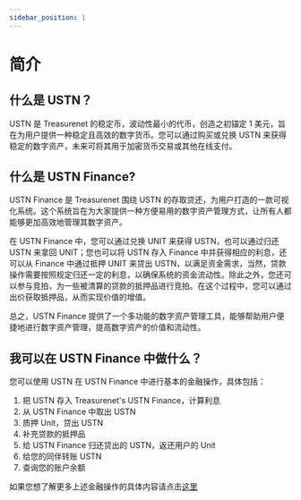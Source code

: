 ```yaml
---
sidebar_position: 1
---
```


# 简介

## 什么是 USTN？

USTN 是 Treasurenet 的稳定币，波动性最小的代币，创造之初锚定 1 美元，旨在为用户提供一种稳定且高效的数字货币。您可以通过购买或兑换 USTN 来获得稳定的数字资产，未来可将其用于加密货币交易或其他在线支付。

## 什么是 USTN Finance?

USTN Finance 是 Treasurenet 围绕 USTN 的存取贷还，为用户打造的一款可视化系统。这个系统旨在为大家提供一种方便易用的数字资产管理方式，让所有人都能够更加高效地管理其数字资产。

在 USTN Finance 中，您可以通过兑换 UNIT 来获得 USTN，也可以通过归还 USTN 来拿回 UNIT；您也可以将 USTN 存入 Finance 中并获得相应的利息，还可以从 Finance 中通过抵押 UNIT 来贷出 USTN，以满足资金需求，当然，贷款操作需要按照规定归还一定的利息，以确保系统的资金流动性。除此之外，您还可以参与竞拍，为一些被清算的贷款的抵押品进行竞拍。在这个过程中，您可以通过出价获取抵押品，从而实现价值的增值。

总之，USTN Finance 提供了一个多功能的数字资产管理工具，能够帮助用户便捷地进行数字资产管理，提高数字资产的价值和流动性。

## 我可以在 USTN Finance 中做什么？

您可以使用 USTN 在 USTN Finance 中进行基本的金融操作，具体包括：

1. 把 USTN 存入 Treasurenet's USTN Finance，计算利息
2. 从 USTN Finance 中取出 USTN
3. 质押 Unit，贷出 USTN
4. 补充贷款的抵押品
5. 给 USTN Finance 归还贷出的 USTN，返还用户的 Unit
6. 给您的同伴转账 USTN
7. 查询您的账户余额

如果您想了解更多上述金融操作的具体内容请点击[这里](/docs/ustn/financial-operations)
